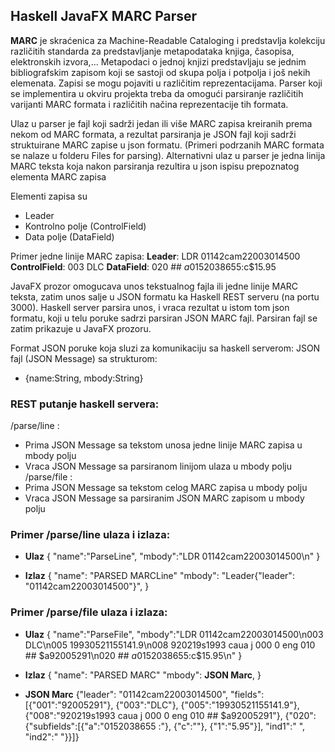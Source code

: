 ## Haskell JavaFX MARC Parser

**MARC** je skraćenica za Machine-Readable Cataloging i predstavlja kolekciju različitih standarda za predstavljanje metapodataka knjiga, časopisa, elektronskih izvora,... Metapodaci o jednoj knjizi predstavljaju se jednim bibliografskim zapisom koji se sastoji od skupa polja i potpolja i još nekih elemenata. Zapisi se mogu pojaviti u različitim reprezentacijama. Parser koji se implementira u okviru projekta treba da omogući parsiranje različitih varijanti MARC formata i različitih načina reprezentacije tih formata.

Ulaz u parser je fajl koji sadrži jedan ili više MARC zapisa kreiranih prema nekom od MARC formata, a rezultat parsiranja je JSON fajl koji sadrži struktuirane MARC zapise u json formatu.
(Primeri podrzanih MARC formata se nalaze u folderu Files for parsing).
Alternativni ulaz u parser je jedna linija MARC teksta koja nakon parsiranja rezultira u json ispisu prepoznatog elementa MARC zapisa

Elementi zapisa su
- Leader
- Kontrolno polje (ControlField)
- Data polje (DataField)

Primer jedne linije MARC zapisa:
**Leader**: LDR 01142cam22003014500
**ControlField**: 003 DLC
**DataField**: 020 ## $a0152038655 :$c$15.95

JavaFX prozor omogucava unos tekstualnog fajla ili jedne linije MARC teksta, zatim
unos salje u JSON formatu ka Haskell REST serveru (na portu 3000). Haskell server parsira unos, i vraca rezultat u istom tom json formatu, koji u telu poruke sadrzi parsiran JSON MARC fajl. Parsiran fajl se zatim prikazuje u JavaFX prozoru.

Format JSON poruke koja sluzi za komunikaciju sa haskell serverom:
JSON fajl (JSON Message) sa strukturom:
- {name:String, mbody:String}

### REST putanje haskell servera:
/parse/line : 
* Prima JSON Message sa tekstom unosa jedne linije MARC zapisa u mbody polju
* Vraca JSON Message sa parsiranom linijom ulaza u mbody polju
/parse/file : 
* Prima JSON Message sa tekstom celog MARC zapisa u mbody polju
* Vraca JSON Message sa parsiranim JSON MARC zapisom u mbody polju


### Primer /parse/line ulaza i izlaza:
- **Ulaz** {
    "name":"ParseLine",
    "mbody":"LDR 01142cam22003014500\n"
    }

- **Izlaz**  {
    "name": "PARSED MARCLine"
    "mbody": "Leader{"leader": "01142cam22003014500"}",
    }

### Primer /parse/file ulaza i izlaza:
 - **Ulaz** {
    "name":"ParseFile",
    "mbody":"LDR 01142cam22003014500\n003 DLC\n005 19930521155141.9\n008 920219s1993 caua j 000 0 eng 010 ## $a92005291\n020 ## $a0152038655 :$c$15.95\n"
    }

- **Izlaz**  {
    "name": "PARSED MARC"
    "mbody": **JSON Marc**,
    }

- **JSON Marc** {"leader": "01142cam22003014500",
    "fields": [{"001":"92005291"},
    {"003":"DLC"},
    {"005":"19930521155141.9"},
    {"008":"920219s1993 caua j 000 0 eng 010 ## $a92005291"},
    {"020":{"subfields":[{"a":"0152038655 :"},
    {"c":""},
    {"1":"5.95"}],
    "ind1":" ",
    "ind2":" "}}]}